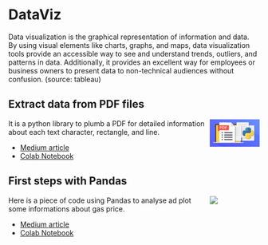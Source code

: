 # DataViz

Data visualization is the graphical representation of information and data. By using visual elements like charts, graphs, and maps, data visualization tools provide an accessible way to see and understand trends, outliers, and patterns in data. Additionally, it provides an excellent way for employees or business owners to present data to non-technical audiences without confusion. (source: tableau)


## Extract data from PDF files

<img align="right" src="images/pdfplumber.jpeg" width="100">

It is a python library to plumb a PDF for detailed information about each text character, rectangle, and line.

* [Medium article](https://medium.com/@pierrebomfim/an%C3%A1lise-explorat%C3%B3ria-de-dados-com-apenas-3-linhas-de-c%C3%B3digo-3f6ee1e218b2)
* [Colab Notebook](https://colab.research.google.com/drive/1b3Ey26W3ZoXU6CfXS2r4GW8N4gjX91oA?usp=sharing)


## First steps with Pandas

<img align="right" src="images/pandas_logo.svg" width="100">

Here is a piece of code using Pandas to analyse ad plot some informations about gas price. 

* [Medium article](https://medium.com/@pierrebomfim/primeiros-passos-com-pandas-4c98fde00beb)
* [Colab Notebook](https://colab.research.google.com/drive/1FJsdZxfFbb9hQtVef5X8QrA85JJCkL_h?usp=sharing)

